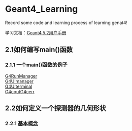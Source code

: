 # Geant4_Learning
Record some code and learning process of learning genat4!

学习文档：[Geant4.5.2用户手册](https://github.com/iuming/Geant4_Learning/blob/main/books/Geant4.5.2%E7%94%A8%E6%88%B7%E6%89%8B%E5%86%8C.pdf)

## 2.1如何编写main()函数
### 2.1.1 一个main()函数的例子
[G4RunManager](https://github.com/iuming/Geant4_Learning/blob/main/code/2.1/1_G4RunManagerG4UImanager.cc)                     
[G4UImanager](https://github.com/iuming/Geant4_Learning/blob/main/code/2.1/1_G4RunManagerG4UImanager.cc) 	        
[G4UIterminal](https://github.com/iuming/Geant4_Learning/blob/main/code/2.1/2_G4UIterminal.cc)            
[G4coutG4cerr](https://github.com/iuming/Geant4_Learning/blob/main/code/2.1/3_G4coutG4cerr.cc)         

## 2.2如何定义一个探测器的几何形状
### 2.2.1 [基本概念](https://github.com/iuming/Geant4_Learning/blob/main/code/2.2/1_BasicConcepts.cc)            

